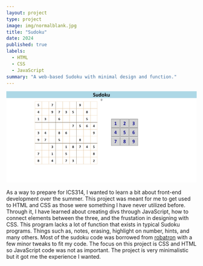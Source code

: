 ```yaml
---
layout: project
type: project
image: img/normalblank.jpg
title: "Sudoku"
date: 2024
published: true
labels:
  - HTML
  - CSS
  - JavaScript
summary: "A web-based Sudoku with minimal design and function."
---
```

<img class="img-fluid" src="../img/sudoku.png">

As a way to prepare for ICS314, I wanted to learn a bit about front-end development over the summer. This project was meant for me to get used to HTML and CSS as those were something I have never utilized before. Through it, I have learned about creating divs through JavaScript, how to connect elements between the three, and the frustation in designing with CSS. This program lacks a lot of function that exists in typical Sudoku programs. Things such as, notes, erasing, highlight on number, hints, and many others. Most of the sudoku code was borrowed from [robatron](https://github.com/robatron/sudoku.js/) with a few minor tweaks to fit my code. The focus on this project is CSS and HTML so JavaScript code was not as important. The project is very minimalistic but it got me the experience I wanted.
